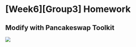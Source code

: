 # [Week6][Group3] Homework

## Modify with Pancakeswap Toolkit
![](https://i.imgur.com/eYBSgAx.jpg)
